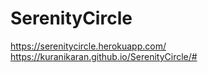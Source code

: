 # SerenityCircle
https://serenitycircle.herokuapp.com/
https://kuranikaran.github.io/SerenityCircle/#
